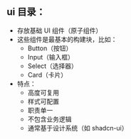 ## ui 目录：

- 存放基础 UI 组件（原子组件）
- 这些组件是最基本的构建块，比如：
  - Button（按钮）
  - Input（输入框）
  - Select（选择器）
  - Card（卡片）
- 特点：
  - 高度可复用
  - 样式可配置
  - 职责单一
  - 不包含业务逻辑
  - 通常基于设计系统（如 shadcn-ui）
